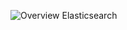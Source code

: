 ![Overview Elasticsearch](https://raw.githubusercontent.com/monitoringartist/grafana-zabbix-dashboards/master/overview-elasticsearch/overview-elasticsearch.png)
